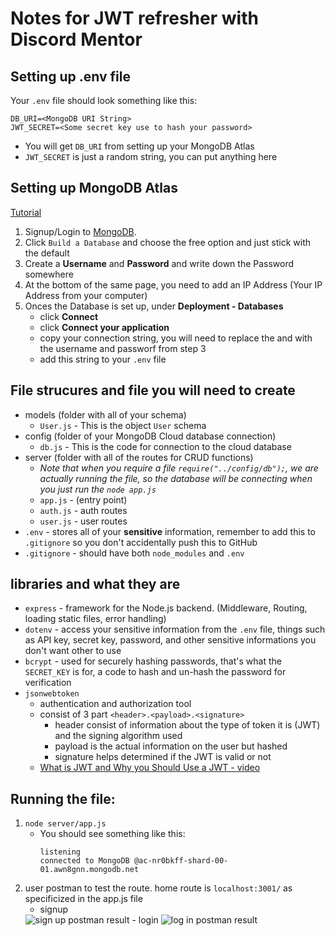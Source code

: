 # Notes for JWT refresher with Discord Mentor

## Setting up .env file
Your `.env` file should look something like this:
```
DB_URI=<MongoDB URI String>
JWT_SECRET=<Some secret key use to hash your password>
```

- You will get `DB_URI` from setting up your MongoDB Atlas
- `JWT_SECRET` is just a random string, you can put anything here 

## Setting up MongoDB Atlas

[Tutorial](https://www.youtube.com/watch?v=084rmLU1UgA)

1. Signup/Login to [MongoDB](https://www.mongodb.com/).
2. Click `Build a Database` and choose the free option and just stick with the default
3. Create a **Username** and **Password** and write down the Password somewhere
4. At the bottom of the same page, you need to add an IP Address (Your IP Address from your computer)
5. Onces the Database is set up, under **Deployment - Databases**
    - click **Connect**
    - click **Connect your application**
    - copy your connection string, you will need to replace the **<username>** and **<password>** with the username and passworf from step 3
    - add this string to your `.env` file


## File strucures and file you will need to create
- models (folder with all of your schema)
    - `User.js` - This is the object `User` schema
- config (folder of your MongoDB Cloud database connection)
    - `db.js` - This is the code for connection to the cloud database
- server (folder with all of the routes for CRUD functions)
    - *Note that when you require a file `require("../config/db");`, we are actually running the file, so the database will be connecting when you just run the `node app.js`*
    - `app.js` - (entry point)
    - `auth.js` - auth routes
    - `user.js` - user routes
- `.env` - stores all of your **sensitive** information, remember to add this to `.gitignore` so you don't accidentally push this to GitHub
- `.gitignore` - should have both `node_modules` and `.env`

## libraries and what they are
- `express` - framework for the Node.js backend. (Middleware, Routing, loading static files, error handling)
- `dotenv` - access your sensitive information from the `.env` file, things such as API key, secret key, password, and other sensitive informations you don't want other to use
- `bcrypt` - used for securely hashing passwords, that's what the `SECRET_KEY` is for, a code to hash and un-hash the password for verification
- `jsonwebtoken`
    - authentication and authorization tool
    - consist of 3 part `<header>.<payload>.<signature>`
        - header consist of information about the type of token it is (JWT) and the signing algorithm used
        - payload is the actual information on the user but hashed
        - signature helps determined if the JWT is valid or not
    - [What is JWT and Why you Should Use a JWT - video](https://www.youtube.com/watch?v=7Q17ubqLfaM)

## Running the file:
1. `node server/app.js`
    - You should see something like this:
        ```
        listening
        connected to MongoDB @ac-nr0bkff-shard-00-01.awn8gnn.mongodb.net
        ```
2. user postman to test the route. home route is `localhost:3001/` as specificized in the app.js file
    - signup
    <img src="https://github.com/JessieChiu1/mentor_JWT_practice/blob/main/images/signup_postman.PNG" alt="sign up postman result"/>
    - login
    <img src="https://github.com/JessieChiu1/mentor_JWT_practice/blob/main/images/login_postman.PNG" alt="log in postman result"/>
